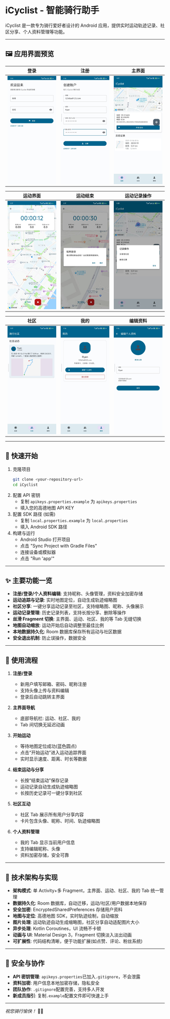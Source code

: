# iCyclist - 智能骑行助手

iCyclist 是一款专为骑行爱好者设计的 Android 应用，提供实时运动轨迹记录、社区分享、个人资料管理等功能。

---

## 🖼️ 应用界面预览

| 登录 | 注册 | 主界面 |
|:---:|:---:|:---:|
| ![](docs/screenshots/login.jpg) | ![](docs/screenshots/register.jpg) | ![](docs/screenshots/main.jpg) |

| 运动界面 | 运动结束 | 运动记录操作 |
|:---:|:---:|:---:|
| ![](docs/screenshots/sport.jpg) | ![](docs/screenshots/sport_end.jpg) | ![](docs/screenshots/record_ops.jpg) |

| 社区 | 我的 | 编辑资料 |
|:---:|:---:|:---:|
| ![](docs/screenshots/community.jpg) | ![](docs/screenshots/profile.jpg) | ![](docs/screenshots/edit_profile.jpg) |

---

## 🚀 快速开始

1. 克隆项目
   ```bash
   git clone <your-repository-url>
   cd iCyclist
   ```
2. 配置 API 密钥
   - 复制 `apikeys.properties.example` 为 `apikeys.properties`
   - 填入您的高德地图 API KEY
3. 配置 SDK 路径 (如需)
   - 复制 `local.properties.example` 为 `local.properties`
   - 填入 Android SDK 路径
4. 构建与运行
   - Android Studio 打开项目
   - 点击 "Sync Project with Gradle Files"
   - 连接设备或模拟器
   - 点击 "Run 'app'"

---

## ✨ 主要功能一览

- **注册/登录/个人资料编辑**: 支持昵称、头像管理，资料安全加密存储
- **运动追踪与记录**: 实时地图定位，自动生成轨迹缩略图
- **社区分享**: 一键分享运动记录至社区，支持缩略图、昵称、头像展示
- **运动记录管理**: 历史记录列表，支持长按分享、删除等操作
- **丝滑 Fragment 切换**: 主界面、运动、社区、我的等 Tab 无缝切换
- **地图自动缩放**: 运动开始后自动调整至最佳比例
- **本地数据持久化**: Room 数据库保存所有运动与社区数据
- **安全退出机制**: 防止误操作，数据安全

---

## 📖 使用流程

1. **注册/登录**

   - 新用户填写邮箱、密码、昵称注册
   - 支持头像上传与资料编辑
   - 登录后自动跳转主界面

2. **主界面导航**

   - 底部导航栏: 运动、社区、我的
   - Tab 间切换无延迟动画

3. **开始运动**

   - 等待地图定位成功(蓝色圆点)
   - 点击“开始运动”进入运动追踪界面
   - 实时显示速度、距离、时长等数据

4. **结束运动与分享**

   - 长按“结束运动”保存记录
   - 运动记录自动生成轨迹缩略图
   - 长按历史记录可一键分享到社区

5. **社区互动**

   - 社区 Tab 展示所有用户分享内容
   - 卡片包含头像、昵称、时间、轨迹缩略图

6. **个人资料管理**
   - 我的 Tab 显示当前用户信息
   - 支持编辑昵称、头像
   - 资料加密存储，安全可靠

---

## 🔧 技术架构与实现

- **架构模式**: 单 Activity+多 Fragment，主界面、运动、社区、我的 Tab 统一管理
- **数据持久化**: Room 数据库，自动迁移，运动/社区/用户数据本地保存
- **安全加密**: EncryptedSharedPreferences 存储用户资料
- **地图与定位**: 高德地图 SDK，实时轨迹绘制，自动缩放
- **图片处理**: 运动轨迹自动生成缩略图，社区分享自动适配图片大小
- **异步处理**: Kotlin Coroutines，UI 流畅不卡顿
- **动画与 UI**: Material Design 3，Fragment 切换淡入淡出动画
- **可扩展性**: 代码结构清晰，便于功能扩展(如点赞、评论、粉丝系统)

---

## 🔐 安全与协作

- **API 密钥管理**: `apikeys.properties`已加入`.gitignore`，不会泄露
- **资料加密**: 用户信息本地加密存储，隐私安全
- **团队协作**: `.gitignore`配置完善，支持多人开发
- **新成员指引**: 复制`.example`配置文件即可快速上手

---

_祝您骑行愉快！_ 🚴‍♂️
